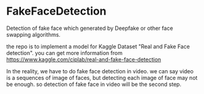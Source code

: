 # FakeFaceDetection
Detection of fake face which generated by Deepfake or other face swapping algorithms. 

the repo is to implement a model for Kaggle Dataset "Real and Fake Face detection". you can get more information from https://www.kaggle.com/ciplab/real-and-fake-face-detection

In the reality, we have to do fake face detection in video. we can say video is a sequences of image of faces, but detecting each image of face may not be enough. so detection of fake face in video will be the second step. 

